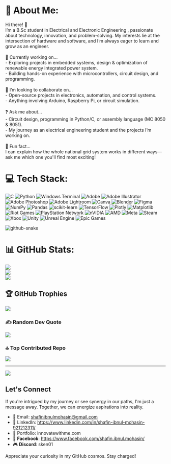 # 💫 About Me:
Hi there! 👋  <br>I’m a B.Sc student in Electrical and Electronic Engineering , passionate about technology, innovation, and problem-solving. My interests lie at the intersection of hardware and software, and I’m always eager to learn and grow as an engineer.  <br><br>🌱 Currently working on...<br>- Exploring projects in embedded systems, design & optimization  of renewable energy integrated power system.  <br>- Building hands-on experience with microcontrollers, circuit design, and programming.  <br><br>🤝 I’m looking to collaborate on...<br>- Open-source projects in electronics, automation, and control systems.  <br>- Anything involving Arduino, Raspberry Pi, or circuit simulation.  <br><br>❓ Ask me about...<br>- Circuit design, programming in Python/C, or assembly language (MC 8050 & 8051).  <br>- My journey as an electrical engineering student and the projects I’m working on.  <br><br>🎉 Fun fact...  <br>I can explain how the whole national grid system works in different ways—ask me which one you'll find most exciting!  

# 💻 Tech Stack:
![C](https://img.shields.io/badge/c-%2300599C.svg?style=for-the-badge&logo=c&logoColor=white) ![Python](https://img.shields.io/badge/python-3670A0?style=for-the-badge&logo=python&logoColor=ffdd54) ![Windows Terminal](https://img.shields.io/badge/Windows%20Terminal-%234D4D4D.svg?style=for-the-badge&logo=windows-terminal&logoColor=white) ![Adobe](https://img.shields.io/badge/adobe-%23FF0000.svg?style=for-the-badge&logo=adobe&logoColor=white) ![Adobe Illustrator](https://img.shields.io/badge/adobe%20illustrator-%23FF9A00.svg?style=for-the-badge&logo=adobe%20illustrator&logoColor=white) ![Adobe Photoshop](https://img.shields.io/badge/adobe%20photoshop-%2331A8FF.svg?style=for-the-badge&logo=adobe%20photoshop&logoColor=white) ![Adobe Lightroom](https://img.shields.io/badge/Adobe%20Lightroom-31A8FF.svg?style=for-the-badge&logo=Adobe%20Lightroom&logoColor=white) ![Canva](https://img.shields.io/badge/Canva-%2300C4CC.svg?style=for-the-badge&logo=Canva&logoColor=white) ![Blender](https://img.shields.io/badge/blender-%23F5792A.svg?style=for-the-badge&logo=blender&logoColor=white) ![Figma](https://img.shields.io/badge/figma-%23F24E1E.svg?style=for-the-badge&logo=figma&logoColor=white) ![NumPy](https://img.shields.io/badge/numpy-%23013243.svg?style=for-the-badge&logo=numpy&logoColor=white) ![Pandas](https://img.shields.io/badge/pandas-%23150458.svg?style=for-the-badge&logo=pandas&logoColor=white) ![scikit-learn](https://img.shields.io/badge/scikit--learn-%23F7931E.svg?style=for-the-badge&logo=scikit-learn&logoColor=white) ![TensorFlow](https://img.shields.io/badge/TensorFlow-%23FF6F00.svg?style=for-the-badge&logo=TensorFlow&logoColor=white) ![Plotly](https://img.shields.io/badge/Plotly-%233F4F75.svg?style=for-the-badge&logo=plotly&logoColor=white) ![Matplotlib](https://img.shields.io/badge/Matplotlib-%23ffffff.svg?style=for-the-badge&logo=Matplotlib&logoColor=black) ![Riot Games](https://img.shields.io/badge/riotgames-D32936.svg?style=for-the-badge&logo=riotgames&logoColor=white) ![PlayStation Network](https://img.shields.io/badge/PSN-%230070D1.svg?style=for-the-badge&logo=Playstation&logoColor=white) ![nVIDIA](https://img.shields.io/badge/nVIDIA-%2376B900.svg?style=for-the-badge&logo=nVIDIA&logoColor=white) ![AMD](https://img.shields.io/badge/AMD-%23000000.svg?style=for-the-badge&logo=amd&logoColor=white) ![Meta](https://img.shields.io/badge/Meta-%230467DF.svg?style=for-the-badge&logo=Meta&logoColor=white) ![Steam](https://img.shields.io/badge/steam-%23000000.svg?style=for-the-badge&logo=steam&logoColor=white) ![Xbox](https://img.shields.io/badge/xbox-%23107C10.svg?style=for-the-badge&logo=xbox&logoColor=white) ![Unity](https://img.shields.io/badge/unity-%23000000.svg?style=for-the-badge&logo=unity&logoColor=white) ![Unreal Engine](https://img.shields.io/badge/unrealengine-%23313131.svg?style=for-the-badge&logo=unrealengine&logoColor=white) ![Epic Games](https://img.shields.io/badge/epicgames-%23313131.svg?style=for-the-badge&logo=epicgames&logoColor=white)

<picture>
  <source media="(prefers-color-scheme: dark)" srcset="https://raw.githubusercontent.com/shafin244/Shafin-Ibnul-Mohasin/output/github-snake-dark.svg" />
  <source media="(prefers-color-scheme: light)" srcset="https://raw.githubusercontent.com/shafin244/Shafin-Ibnul-Mohasin/output/github-snake.svg" />
  <img alt="github-snake" src="https://raw.githubusercontent.com/tobiasmeyhoefer/tobiasmeyhoefer/output/github-snake.svg" />
</picture>

# 📊 GitHub Stats:
![](https://github-readme-stats.vercel.app/api?username=Shafin244&theme=codeSTACKr&hide_border=false&include_all_commits=true&count_private=true)<br/>
![](https://github-readme-streak-stats.herokuapp.com/?user=Shafin244&theme=codeSTACKr&hide_border=false)<br/>
![](https://github-readme-stats.vercel.app/api/top-langs/?username=Shafin244&theme=codeSTACKr&hide_border=false&include_all_commits=true&count_private=true&layout=compact)

## 🏆 GitHub Trophies
![](https://github-profile-trophy.vercel.app/?username=Shafin244&theme=radical&no-frame=false&no-bg=false&margin-w=4)

### ✍️ Random Dev Quote
![](https://quotes-github-readme.vercel.app/api?type=horizontal&theme=radical)

### 🔝 Top Contributed Repo
![](https://github-contributor-stats.vercel.app/api?username=Shafin244&limit=5&theme=dark&combine_all_yearly_contributions=true)

---
[![](https://visitcount.itsvg.in/api?id=Shafin244&icon=0&color=0)](https://visitcount.itsvg.in)

<!-- Proudly created with GPRM ( https://gprm.itsvg.in ) -->


## Let's Connect

If you're intrigued by my journey or see synergy in our paths, I'm just a message away. Together, we can energize aspirations into reality.

- 📧 Email: shafinibnulmohasin@gmail.com
- 🔗 LinkedIn: https://www.linkedin.com/in/shafin-ibnul-mohasin-921212311/
- 💼 Portfolio: innovatewithme.com
- 👤 **Facebook**: https://www.facebook.com/shafin.ibnul.mohasin/
- 🎮 **Discord**: sken01

Appreciate your curiosity in my GitHub cosmos. Stay charged!



<!---
shafin244/shafin244 is a ✨ special ✨ repository because its `README.md` (this file) appears on your GitHub profile.
You can click the Preview link to take a look at your changes.
--->
